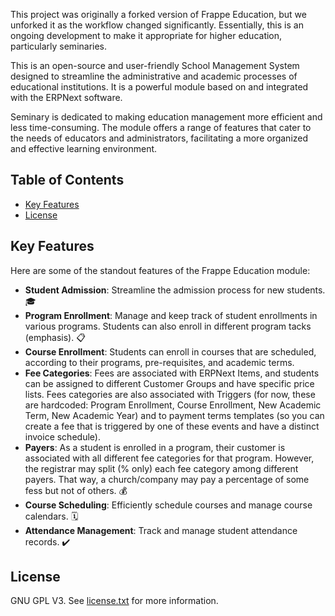 This project was originally a forked version of Frappe Education, but we unforked it as the workflow changed significantly.
Essentially, this is an ongoing development to make it appropriate for higher education, particularly seminaries.

This is an open-source and user-friendly School Management System designed to streamline the administrative and academic processes of educational institutions. It is a powerful module based on and integrated with the ERPNext software.

Seminary is dedicated to making education management more efficient and less time-consuming. The module offers a range of features that cater to the needs of educators and administrators, facilitating a more organized and effective learning environment.




## Table of Contents

- [Key Features](#key-features)
- [License](#license)

## Key Features

Here are some of the standout features of the Frappe Education module:

- **Student Admission**: Streamline the admission process for new students. 🎓
- **Program Enrollment**: Manage and keep track of student enrollments in various programs. Students can also enroll in different program tacks (emphasis). 📋
- **Course Enrollment**: Students can enroll in courses that are scheduled, according to their programs, pre-requisites, and academic terms.
- **Fee Categories**: Fees are associated with ERPNext Items, and students can be assigned to different Customer Groups and have specific price lists. Fees categories are also associated with Triggers (for now, these are hardcoded: Program Enrollment, Course Enrollment, New Academic Term, New Academic Year) and to payment terms templates (so you can create a fee that is triggered by one of these events and have a distinct invoice schedule).
- **Payers**: As a student is enrolled in a program, their customer is associated with all different fee categories for that program. However, the registrar may split (% only) each fee category among different payers. That way, a church/company may pay a percentage of some fess but not of others. 💰
- **Course Scheduling**: Efficiently schedule courses and manage course calendars. 🗓️
- **Attendance Management**: Track and manage student attendance records. ✔️



## License

GNU GPL V3. See [license.txt](https://github.com/frappe/agriculture/blob/develop/license.txt) for more information.
